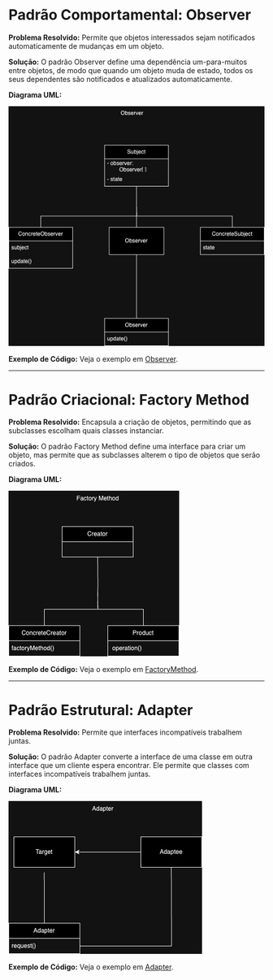# Padrão Comportamental: Observer

**Problema Resolvido:** Permite que objetos interessados sejam notificados automaticamente de mudanças em um objeto.

**Solução:** O padrão Observer define uma dependência um-para-muitos entre objetos, de modo que quando um objeto muda de estado, todos os seus dependentes são notificados e atualizados automaticamente.

**Diagrama UML:** 

![UML](https://github.com/Joseal19/Padoes-de-Projeto/blob/main/Observer/observer.jpg)  

**Exemplo de Código:** Veja o exemplo em [Observer](https://github.com/Joseal19/Padoes-de-Projeto/blob/main/Observer/observer.js).


---

# Padrão Criacional: Factory Method

**Problema Resolvido:** Encapsula a criação de objetos, permitindo que as subclasses escolham quais classes instanciar.

**Solução:** O padrão Factory Method define uma interface para criar um objeto, mas permite que as subclasses alterem o tipo de objetos que serão criados.

**Diagrama UML:**

![UML](https://github.com/Joseal19/Padoes-de-Projeto/blob/main/FactoryMethod/factoryMethod.jpg)  

**Exemplo de Código:** Veja o exemplo em [FactoryMethod](https://github.com/Joseal19/Padoes-de-Projeto/blob/main/FactoryMethod/factoryMethod.js).


---

# Padrão Estrutural: Adapter

**Problema Resolvido:** Permite que interfaces incompatíveis trabalhem juntas.

**Solução:** O padrão Adapter converte a interface de uma classe em outra interface que um cliente espera encontrar. Ele permite que classes com interfaces incompatíveis trabalhem juntas.

**Diagrama UML:**

![UML](https://github.com/Joseal19/Padoes-de-Projeto/blob/main/Adapter/adapter.jpg)  

**Exemplo de Código:** Veja o exemplo em [Adapter](https://github.com/Joseal19/Padoes-de-Projeto/blob/main/Adapter/adapter.js).

